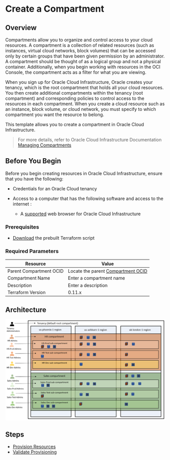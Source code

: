 # Create a Compartment

## Overview

Compartments allow you to organize and control access to your cloud resources. A compartment is a collection of related resources (such as instances, virtual cloud networks, block volumes) that can be accessed only by certain groups that have been given permission by an administrator. A compartment should be thought of as a logical group and not a physical container. Additionally, when you begin working with resources in the OCI Console, the compartment acts as a filter for what you are viewing.

When you sign up for Oracle Cloud Infrastructure, Oracle creates your tenancy, which is the root compartment that holds all your cloud resources. You then create additional compartments within the tenancy (root compartment) and corresponding policies to control access to the resources in each compartment. When you create a cloud resource such as an instance, block volume, or cloud network, you must specify to which compartment you want the resource to belong.

This template allows you to create a compartment in Oracle Cloud Infrastructure.

> For more details, refer to Oracle Cloud Infrastructure Documentation [Managing Compartments](https://docs.cloud.oracle.com/en-us/iaas/Content/Identity/Tasks/managingcompartments.htm)

## Before You Begin

Before you begin creating resources in Oracle Cloud Infrastructure, ensure that you have the following:

* Credentials for an Oracle Cloud tenancy

* Access to a computer that has the following software and access to the internet :

    * A [supported](https://docs.oracle.com/en/cloud/get-started/subscriptions-cloud/csgsg/web-browser-requirements.html) web browser for Oracle Cloud Infrastructure

### Prerequisites

* [Download](./scripts/terraform/resmgr/compartment.zip) the prebuilt Terraform script

### Required Parameters

| Resource       | Value |
|----------------|-------|
|Parent Compartment OCID | Locate the parent [Compartment OCID](https://docs.cloud.oracle.com/en-us/iaas/Content/General/Concepts/identifiers.htm)|
|Compartment Name | Enter a compartment name |
|Description | Enter a description |
|Terraform Version | 0.11.x|

## Architecture

![](./about-this/images/oci-compartments.png)

## Steps

- [Provision Resources](?lab=provision-resources)
- [Validate Provisioning](?lab=validate-provisioning)
